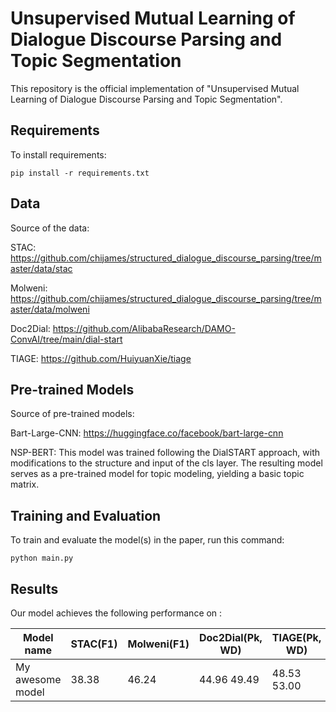 # Unsupervised Mutual Learning of Dialogue Discourse Parsing and Topic Segmentation

This repository is the official implementation of "Unsupervised Mutual Learning of Dialogue Discourse Parsing and Topic Segmentation".

## Requirements

To install requirements:

```setup
pip install -r requirements.txt
```

## Data

Source of the data:

STAC: https://github.com/chijames/structured_dialogue_discourse_parsing/tree/master/data/stac

Molweni: https://github.com/chijames/structured_dialogue_discourse_parsing/tree/master/data/molweni

Doc2Dial: https://github.com/AlibabaResearch/DAMO-ConvAI/tree/main/dial-start

TIAGE: https://github.com/HuiyuanXie/tiage

## Pre-trained Models

Source of pre-trained models:

Bart-Large-CNN: https://huggingface.co/facebook/bart-large-cnn

NSP-BERT: This model was trained following the DialSTART approach, with modifications to the structure and input of the cls layer. The resulting model serves as a pre-trained model for topic modeling, yielding a basic topic matrix.


## Training and Evaluation

To train and evaluate the model(s) in the paper, run this command:

```train
python main.py
```

## Results

Our model achieves the following performance on :

| Model name         | STAC(F1) |Molweni(F1) | Doc2Dial(Pk, WD) | TIAGE(Pk, WD)|
| ------------------ |---------------- | -------------- |---------------- | -------------- |
| My awesome model   |     38.38     |     46.24      | 44.96 49.49 | 48.53 53.00 |
